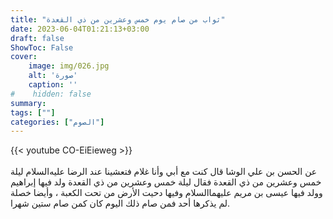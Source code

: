 ```yaml
---
title: "ثواب من صام يوم خمس وعشرين من ذي القعدة"
date: 2023-06-04T01:21:13+03:00
draft: false
ShowToc: False
cover:
    image: img/026.jpg
    alt: 'صورة'
    caption: ''
#    hidden: false
summary: 
tags: [""]
categories: ["الصوم"]
---
```

  {{< youtube CO-EiEieweg >}}  
 <br>
عن الحسن بن علي
الوشا قال كنت مع أبي وأنا غلام فتعشينا عند الرضا عليه‌السلام ليلة خمس
وعشرين من ذي القعدة فقال ليلة خمس وعشرين من ذي القعدة ولد
فيها إبراهيم وولد فيها عيسى بن مريم عليهما‌السلام وفيها دحيت الأرض
من تحت الكعبة ، وأيضا خصلة لم يذكرها أحد فمن صام ذلك اليوم
كان كمن صام ستين شهرا.

